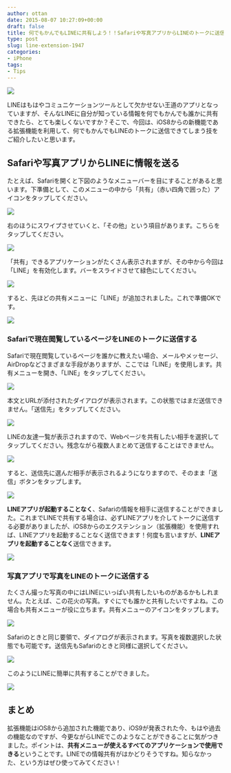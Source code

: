 ```yaml
---
author: ottan
date: 2015-08-07 10:27:09+00:00
draft: false
title: 何でもかんでもLINEに共有しよう！！Safariや写真アプリからLINEのトークに送信する方法
type: post
slug: line-extension-1947
categories:
- iPhone
tags:
- Tips
---
```


![](/uploads/2015/08/150807-55c481ad8e5ed.png)






LINEはもはやコミュニケーションツールとして欠かせない王道のアプリとなっていますが、そんなLINEに自分が知っている情報を何でもかんでも誰かに共有できたら、とても楽しくないですか？そこで、今回は、iOS8からの新機能である拡張機能を利用して、何でもかんでもLINEのトークに送信できてしまう技をご紹介したいと思います。





## Safariや写真アプリからLINEに情報を送る





たとえば、Safariを開くと下図のようなメニューバーを目にすることがあると思います。下準備として、このメニューの中から「共有」（赤い四角で囲った）アイコンをタップしてください。





![](/uploads/2015/08/150807-55c481eec7b3a.png)






右のほうにスワイプさせていくと、「その他」という項目があります。こちらをタップしてください。





![](/uploads/2015/08/150807-55c481b0d7224.png)






「共有」できるアプリケーションがたくさん表示されますが、その中から今回は「LINE」を有効化します。バーをスライドさせて緑色にしてください。





![](/uploads/2015/08/150807-55c481b364273.png)






すると、先ほどの共有メニューに「LINE」が追加されました。これで準備OKです。





![](/uploads/2015/08/150807-55c481b54a477.png)






### Safariで現在閲覧しているページをLINEのトークに送信する





Safariで現在閲覧しているページを誰かに教えたい場合、メールやメッセージ、AirDropなどさまざまな手段がありますが、ここでは「LINE」を使用します。共有メニューを開き、「LINE」をタップしてください。





![](/uploads/2015/08/150807-55c481b84b05a.png)






本文とURLが添付されたダイアログが表示されます。この状態ではまだ送信できません。「送信先」をタップしてください。





![](/uploads/2015/08/150807-55c481badb8f7.png)






LINEの友達一覧が表示されますので、Webページを共有したい相手を選択してタップしてください。残念ながら複数人まとめて送信することはできません。





![](/uploads/2015/08/150807-55c481bcd288b.png)






すると、送信先に選んだ相手が表示されるようになりますので、そのまま「送信」ボタンをタップします。





![](/uploads/2015/08/150807-55c481bf08647.png)






**LINEアプリが起動することなく**、Safariの情報を相手に送信することができました。これまでLINEで共有する場合は、必ずLINEアプリを介してトークに送信する必要がありましたが、iOS8からのエクステンション（拡張機能）を使用すれば、LINEアプリを起動することなく送信できます！何度も言いますが、**LINEアプリを起動することなく**送信できます。





![](/uploads/2015/08/150807-55c481c09f851.png)






### 写真アプリで写真をLINEのトークに送信する





たくさん撮った写真の中にはLINEにいっぱい共有したいものがあるかもしれません。たとえば、この花火の写真。すぐにでも誰かと共有したいですよね。この場合も共有メニューが役に立ちます。共有メニューのアイコンをタップします。





![](/uploads/2015/08/150807-55c481c276824.png)






Safariのときと同じ要領で、ダイアログが表示されます。写真を複数選択した状態でも可能です。送信先もSafariのときと同様に選択してください。





![](/uploads/2015/08/150807-55c481c53e5e0.png)






このようにLINEに簡単に共有することができました。





![](/uploads/2015/08/150807-55c481c752a33.png)






## まとめ





拡張機能はiOS8から追加された機能であり、iOS9が発表された今、もはや過去の機能なのですが、今更ながらLINEでこのようなことができることに気がつきました。ポイントは、**共有メニューが使えるすべてのアプリケーションで使用できる**ということです。LINEでの情報共有がはかどりそうですね。知らなかった、という方はぜひ使ってみてください！
